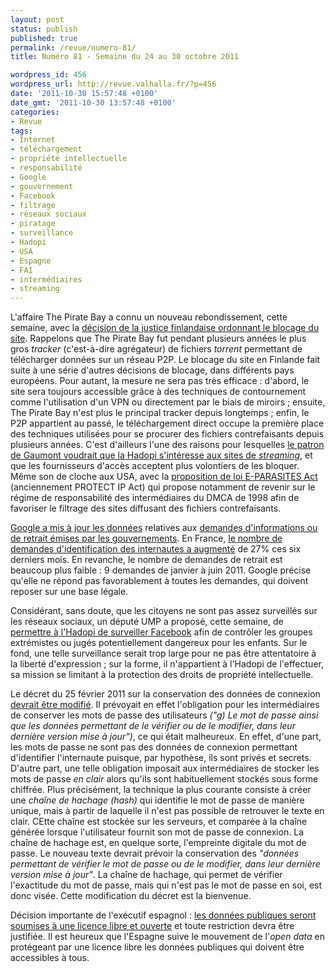 ```yaml
---
layout: post
status: publish
published: true
permalink: /revue/numero-81/
title: Numéro 81 - Semaine du 24 au 30 octobre 2011

wordpress_id: 456
wordpress_url: http://revue.valhalla.fr/?p=456
date: '2011-10-30 15:57:48 +0100'
date_gmt: '2011-10-30 13:57:48 +0100'
categories:
- Revue
tags:
- Internet
- téléchargement
- propriété intellectuelle
- responsabilité
- Google
- gouvernement
- Facebook
- filtrage
- réseaux sociaux
- piratage
- surveillance
- Hadopi
- USA
- Espagne
- FAI
- intermédiaires
- streaming
---
```

<p>L'affaire The Pirate Bay a connu un nouveau rebondissement, cette semaine, avec la <a href="http://www.numerama.com/magazine/20345-la-justice-finlandaise-ordonne-le-blocage-de-the-pirate-bay.html">décision de la justice finlandaise ordonnant le blocage du site</a>. Rappelons que The Pirate Bay fut pendant plusieurs années le plus gros <i>tracker</i> (c'est-à-dire agrégateur) de fichiers <i>torrent</i> permettant de télécharger données sur un réseau P2P. Le blocage du site en Finlande fait suite à une série d'autres décisions de blocage, dans différents pays européens. Pour autant, la mesure ne sera pas très efficace : d'abord, le site sera toujours accessible grâce à des techniques de contournement comme l'utilisation d'un VPN ou directement par le biais de miroirs ; ensuite, The Pirate Bay n'est plus le principal tracker depuis longtemps ; enfin, le P2P appartient au passé, le téléchargement direct occupe la première place des techniques utilisées pour se procurer des fichiers contrefaisants depuis plusieurs années. C'est d'ailleurs l'une des raisons pour lesquelles <a href="http://www.numerama.com/magazine/20374-le-patron-de-gaumont-veut-que-l-hadopi-filtre-le-streaming.html">le patron de Gaumont voudrait que la Hadopi s'intéresse aux sites de <i>streaming</i></a>, et que les fournisseurs d'accès acceptent plus volontiers de les bloquer. Même son de cloche aux USA, avec la <a href="http://www.numerama.com/magazine/20384-la-loi-anti-piratage-americaine-se-durcit-considerablement.html">proposition de loi E-PARASITES Act</a> (anciennement PROTECT IP Act) qui propose notamment de revenir sur le régime de responsabilité des intermédiaires du DMCA de 1998 afin de favoriser le filtrage des sites diffusant des fichiers contrefaisants.</p>
<p><a href="http://www.google.com/transparencyreport/governmentrequests/">Google a mis à jour les données</a> relatives aux <a href="http://www.clubic.com/internet/google/actualite-454748-google-requetes-gouvernementales-donnees-utilisateurs-forte-hausse.html">demandes d'informations ou de retrait émises par les gouvernements</a>. En France, <a href="http://www.numerama.com/magazine/20332-la-france-monte-sur-le-podium-des-demandeurs-d-identification-d-internautes-a-google.html">le nombre de demandes d'identification des internautes a augmenté</a> de 27% ces six derniers mois. En revanche, le nombre de demandes de retrait est beaucoup plus faible : 9 demandes de janvier à juin 2011. Google précise qu'elle ne répond pas favorablement à toutes les demandes, qui doivent reposer sur une base légale.</p>
<p>Considérant, sans doute, que les citoyens ne sont pas assez surveillés sur les réseaux sociaux, un député UMP a proposé, cette semaine, de <a href="http://www.numerama.com/magazine/20328-un-autre-depute-ump-propose-que-l-hadopi-surveille-facebook.html">permettre à l'Hadopi de surveiller Facebook</a> afin de contrôler les groupes extrémistes ou jugés potentiellement dangereux pour les enfants. Sur le fond, une telle surveillance serait trop large pour ne pas être attentatoire à la liberté d'expression ; sur la forme, il n'appartient à l'Hadopi de l'effectuer, sa mission se limitant à la protection des droits de propriété intellectuelle.</p>
<p>Le décret du 25 février 2011 sur la conservation des données de connexion <a href="http://www.pcinpact.com/actu/news/66634-mot-de-passe-lcen-decret-conservation-donnee.htm">devrait être modifié</a>. Il prévoyait en effet l'obligation pour les intermédiaires de conserver les mots de passe des utilisateurs <i>("g) Le mot de passe ainsi que les données permettant de le vérifier ou de le modifier, dans leur dernière version mise à jour")</i>, ce qui était malheureux. En effet, d'une part, les mots de passe ne sont pas des données de connexion permettant d'identifier l'internaute puisque, par hypothèse, ils sont privés et secrets. D'autre part, une telle obligation imposait aux intermédiaires de stocker les mots de passe <i>en clair</i> alors qu'ils sont habituellement stockés sous forme chiffrée. Plus précisément, la technique la plus courante consiste à créer une <i>chaîne de hachage</i> <i>(hash)</i> qui identifie le mot de passe de manière unique, mais à partir de laquelle il n'est pas possible de retrouver le texte en clair. CEtte chaîne est stockée sur les serveurs, et comparée à la chaîne générée lorsque l'utilisateur fournit son mot de passe de connexion. La chaîne de hachage est, en quelque sorte, l'empreinte digitale du mot de passe. Le nouveau texte devrait prévoir la conservation des <i>"données permettant de vérifier le mot de passe ou de le modifier, dans leur dernière version mise à jour"</i>. La chaîne de hachage, qui permet de vérifier l'exactitude du mot de passe, mais qui n'est pas le mot de passe en soi, est donc visée. Cette modification du décret est la bienvenue.</p>
<p>Décision importante de l'exécutif espagnol : <a href="http://www.numerama.com/magazine/20321-espagne-les-donnees-publiques-seront-ouvertes-et-libres-par-defaut.html">les données publiques seront soumises à une licence libre et ouverte</a> et toute restriction devra être justifiée. Il est heureux que l'Espagne suive le mouvement de l'<i>open data</i> en protégeant par une licence libre les données publiques qui doivent être accessibles à tous.</p>
